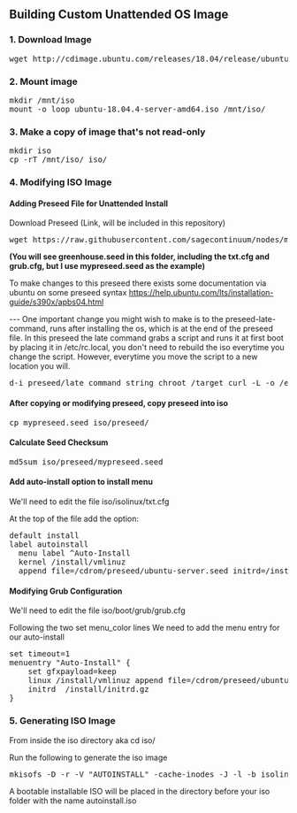 ## Building Custom Unattended OS Image 

### 1. Download Image

<pre>
wget http://cdimage.ubuntu.com/releases/18.04/release/ubuntu-18.04.4-server-amd64.iso
</pre>

### 2. Mount image

<pre>
mkdir /mnt/iso  
mount -o loop ubuntu-18.04.4-server-amd64.iso /mnt/iso/  
</pre>

### 3. Make a copy of image that's not read-only

<pre>
mkdir iso  
cp -rT /mnt/iso/ iso/  
</pre>

### 4. Modifying ISO Image

#### Adding Preseed File for Unattended Install

Download Preseed (Link, will be included in this repository)
<pre>
wget https://raw.githubusercontent.com/sagecontinuum/nodes/master/sage-blade/Blade-Image/greenhouse.seed
</pre>

**(You will see greenhouse.seed in this folder, including the txt.cfg and grub.cfg, but I use mypreseed.seed as the example)**

To make changes to this preseed there exists some documentation via ubuntu on some preseed syntax
https://help.ubuntu.com/lts/installation-guide/s390x/apbs04.html

--- One important change you might wish to make is to the preseed-late-command, runs after installing the os, which is at the end of the preseed file. In this  preseed the late command grabs a script and runs it at first boot by placing it in /etc/rc.local, you don't need to rebuild the iso everytime you change the script. However, everytime you move the script to a new location you will. 

<pre>
d-i preseed/late_command string chroot /target curl -L -o /etc/rc.local https://raw.githubusercontent.com/ozorob2/late_command_pub/master/boot.sh ; chroot /target chmod +x /etc/rc.local ;
</pre>

#### After copying or modifying preseed, copy preseed into iso

<pre>
cp mypreseed.seed iso/preseed/
</pre>

#### Calculate Seed Checksum

<pre>
md5sum iso/preseed/mypreseed.seed
</pre>

#### Add auto-install option to install menu

We'll need to edit the file iso/isolinux/txt.cfg

At the top of the file add the option:

<pre>
default install 
label autoinstall  
  menu label ^Auto-Install  
  kernel /install/vmlinuz  
  append file=/cdrom/preseed/ubuntu-server.seed initrd=/install/initrd.gz auto=true priority=high preseed/file=/cdrom/preseed/mypreseed.seed preseed/file/checksum=4e8ba65081a3ce9737670a58a35a47d8 --  
</pre>
  
#### Modifying Grub Configuration

We'll need to edit the file iso/boot/grub/grub.cfg

Following the two set menu_color lines
We need to add the menu entry for our auto-install

<pre>
set timeout=1  
menuentry "Auto-Install" {  
	set gfxpayload=keep  
	linux /install/vmlinuz append file=/cdrom/preseed/ubuntu-server.seed initrd=/install/initrd.gz auto=true priority=high preseed/file=/cdrom/preseed/mypreseed.seed quiet ---  
	initrd	/install/initrd.gz  
}
</pre>

### 5. Generating ISO Image

From inside the iso directory
aka cd iso/

Run the following to generate the iso image
<pre>
mkisofs -D -r -V "AUTOINSTALL" -cache-inodes -J -l -b isolinux/isolinux.bin -c isolinux/boot.cat -no-emul-boot -boot-load-size 4 -boot-info-table -o ../autoinstall.iso .
</pre>

A bootable installable ISO will be placed in the directory before your iso folder with the name autoinstall.iso
